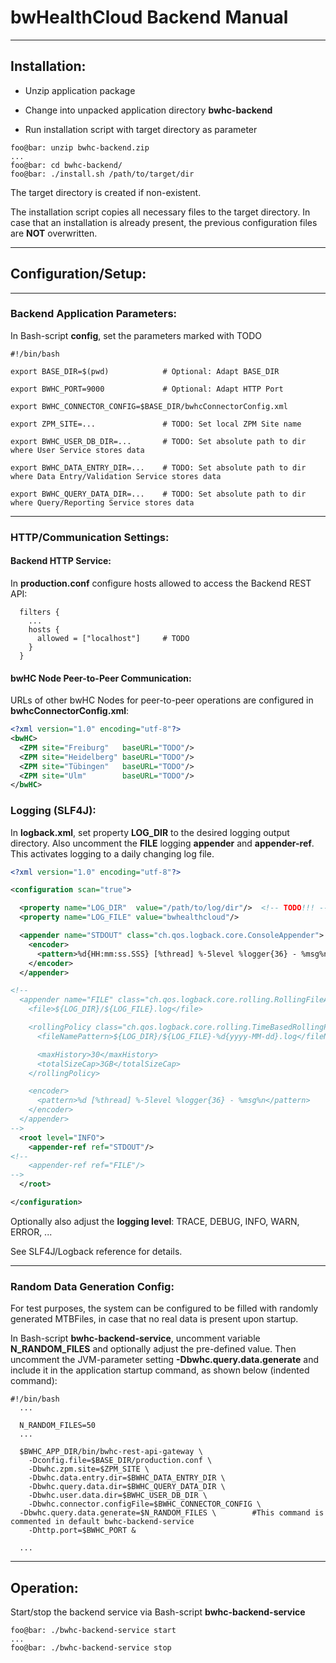 # bwHealthCloud Backend Manual


-----
## Installation:

* Unzip application package

* Change into unpacked application directory __bwhc-backend__

* Run installation script with target directory as parameter

```
foo@bar: unzip bwhc-backend.zip
...
foo@bar: cd bwhc-backend/
foo@bar: ./install.sh /path/to/target/dir
```

The target directory is created if non-existent.

The installation script copies all necessary files to the target directory. In case that an installation is already present, the previous configuration files are __NOT__ overwritten.


--------
## Configuration/Setup: 

--------
### Backend Application Parameters: 

In Bash-script __config__, set the parameters marked with TODO

```
#!/bin/bash

export BASE_DIR=$(pwd)            # Optional: Adapt BASE_DIR
                                  
export BWHC_PORT=9000             # Optional: Adapt HTTP Port

export BWHC_CONNECTOR_CONFIG=$BASE_DIR/bwhcConnectorConfig.xml
                                  
export ZPM_SITE=...               # TODO: Set local ZPM Site name

export BWHC_USER_DB_DIR=...       # TODO: Set absolute path to dir where User Service stores data

export BWHC_DATA_ENTRY_DIR=...    # TODO: Set absolute path to dir where Data Entry/Validation Service stores data

export BWHC_QUERY_DATA_DIR=...    # TODO: Set absolute path to dir where Query/Reporting Service stores data

```

-------
### HTTP/Communication Settings:

#### Backend HTTP Service:

In __production.conf__ configure hosts allowed to access the Backend REST API:

```
  filters {
    ...
    hosts {
      allowed = ["localhost"]     # TODO
    }
  }
```

#### bwHC Node Peer-to-Peer Communication:

URLs of other bwHC Nodes for peer-to-peer operations are configured in __bwhcConnectorConfig.xml__:

```xml
<?xml version="1.0" encoding="utf-8"?>
<bwHC>
  <ZPM site="Freiburg"   baseURL="TODO"/>
  <ZPM site="Heidelberg" baseURL="TODO"/>
  <ZPM site="Tübingen"   baseURL="TODO"/>
  <ZPM site="Ulm"        baseURL="TODO"/>
</bwHC>
```


### Logging (SLF4J):

In __logback.xml__, set property __LOG_DIR__ to the desired logging output directory.
Also uncomment the __FILE__ logging __appender__ and __appender-ref__. This activates logging to a daily changing log file.

```xml
<?xml version="1.0" encoding="utf-8"?>

<configuration scan="true">

  <property name="LOG_DIR"  value="/path/to/log/dir"/>  <!-- TODO!!! -->
  <property name="LOG_FILE" value="bwhealthcloud"/>

  <appender name="STDOUT" class="ch.qos.logback.core.ConsoleAppender">
    <encoder>
      <pattern>%d{HH:mm:ss.SSS} [%thread] %-5level %logger{36} - %msg%n</pattern>
    </encoder>
  </appender>

<!--
  <appender name="FILE" class="ch.qos.logback.core.rolling.RollingFileAppender">
    <file>${LOG_DIR}/${LOG_FILE}.log</file>

    <rollingPolicy class="ch.qos.logback.core.rolling.TimeBasedRollingPolicy">
      <fileNamePattern>${LOG_DIR}/${LOG_FILE}-%d{yyyy-MM-dd}.log</fileNamePattern>

      <maxHistory>30</maxHistory>
      <totalSizeCap>3GB</totalSizeCap>
    </rollingPolicy>

    <encoder>
      <pattern>%d [%thread] %-5level %logger{36} - %msg%n</pattern>
    </encoder>
  </appender>
-->
  <root level="INFO">
    <appender-ref ref="STDOUT"/>
<!--
    <appender-ref ref="FILE"/>
-->
  </root>

</configuration>

```
Optionally also adjust the __logging level__: TRACE, DEBUG, INFO, WARN, ERROR, ...

See SLF4J/Logback reference for details.


------
### Random Data Generation Config:

For test purposes, the system can be configured to be filled with randomly generated MTBFiles,
in case that no real data is present upon startup.

In Bash-script __bwhc-backend-service__, uncomment variable __N_RANDOM_FILES__ and optionally adjust the pre-defined value.
Then uncomment the JVM-parameter setting __-Dbwhc.query.data.generate__ and include it in the application startup command, as shown below (indented command):

```
#!/bin/bash
  ...
  
  N_RANDOM_FILES=50
  ...
  
  $BWHC_APP_DIR/bin/bwhc-rest-api-gateway \
    -Dconfig.file=$BASE_DIR/production.conf \
    -Dbwhc.zpm.site=$ZPM_SITE \
    -Dbwhc.data.entry.dir=$BWHC_DATA_ENTRY_DIR \
    -Dbwhc.query.data.dir=$BWHC_QUERY_DATA_DIR \
    -Dbwhc.user.data.dir=$BWHC_USER_DB_DIR \
    -Dbwhc.connector.configFile=$BWHC_CONNECTOR_CONFIG \
  -Dbwhc.query.data.generate=$N_RANDOM_FILES \        #This command is commented in default bwhc-backend-service
    -Dhttp.port=$BWHC_PORT &

  ...
```

-------
## Operation:

Start/stop the backend service via Bash-script __bwhc-backend-service__
```
foo@bar: ./bwhc-backend-service start
...
foo@bar: ./bwhc-backend-service stop
```

